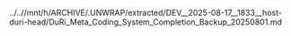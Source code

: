 ../..//mnt/h/ARCHIVE/.UNWRAP/extracted/DEV__2025-08-17__1833__host-duri-head/DuRi_Meta_Coding_System_Completion_Backup_20250801.md